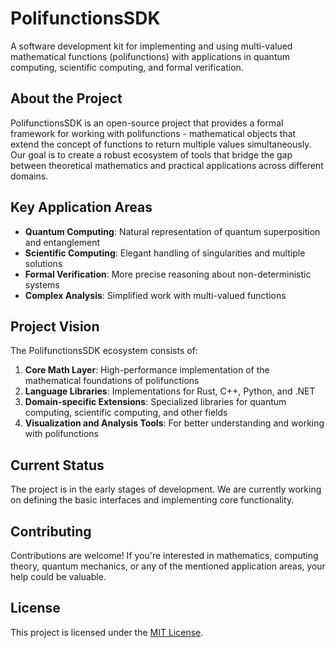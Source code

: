 # PolifunctionsSDK

A software development kit for implementing and using multi-valued mathematical functions (polifunctions) with applications in quantum computing, scientific computing, and formal verification.

## About the Project

PolifunctionsSDK is an open-source project that provides a formal framework for working with polifunctions - mathematical objects that extend the concept of functions to return multiple values simultaneously. Our goal is to create a robust ecosystem of tools that bridge the gap between theoretical mathematics and practical applications across different domains.

## Key Application Areas

- **Quantum Computing**: Natural representation of quantum superposition and entanglement
- **Scientific Computing**: Elegant handling of singularities and multiple solutions
- **Formal Verification**: More precise reasoning about non-deterministic systems
- **Complex Analysis**: Simplified work with multi-valued functions

## Project Vision

The PolifunctionsSDK ecosystem consists of:

1. **Core Math Layer**: High-performance implementation of the mathematical foundations of polifunctions
2. **Language Libraries**: Implementations for Rust, C++, Python, and .NET
3. **Domain-specific Extensions**: Specialized libraries for quantum computing, scientific computing, and other fields
4. **Visualization and Analysis Tools**: For better understanding and working with polifunctions

## Current Status

The project is in the early stages of development. We are currently working on defining the basic interfaces and implementing core functionality.

## Contributing

Contributions are welcome! If you're interested in mathematics, computing theory, quantum mechanics, or any of the mentioned application areas, your help could be valuable.

## License

This project is licensed under the [MIT License](LICENSE).
